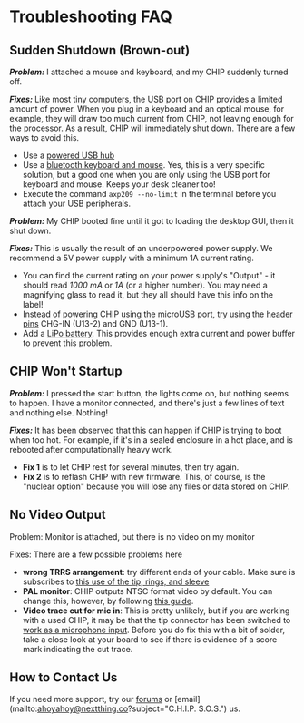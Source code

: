 # Troubleshooting FAQ

## Sudden Shutdown (Brown-out)
***Problem:*** I attached a mouse and keyboard, and my CHIP suddenly turned off.

***Fixes:*** Like most tiny computers, the USB port on CHIP provides a limited amount of power. When you plug in a keyboard and an optical mouse, for example, they will draw too much current from CHIP, not leaving enough for the processor. As a result, CHIP will immediately shut down. There are a few ways to avoid this. 
 - Use a [powered USB hub](powered-usb-hub)
 - Use a [bluetooth keyboard and mouse](bluetooth-keyboard-and-mouse). Yes, this is a very specific solution, but a good one when you are only using the USB port for keyboard and mouse. Keeps your desk cleaner too!
 - Execute the command `axp209 --no-limit` in the terminal before you attach your USB peripherals.

***Problem:*** My CHIP booted fine until it got to loading the desktop GUI, then it shut down.

***Fixes:*** This is usually the result of an underpowered power supply. We recommend a 5V power supply with a minimum 1A current rating. 
- You can find the current rating on your power supply's "Output" - it should read *1000 mA* or *1A* (or a higher number). You may need a magnifying glass to read it, but they all should have this info on the label!
- Instead of powering CHIP using the microUSB port, try using the [header pins](pin-headers) CHG-IN (U13-2) and GND (U13-1). 
- Add a [LiPo battery](power-from-a-battery). This provides enough extra current and power buffer to prevent this problem. 

## CHIP Won't Startup
***Problem:*** I pressed the start button, the lights come on, but nothing seems to happen. I have a monitor connected, and there's just a few lines of text and nothing else. Nothing!

***Fixes:*** It has been observed that this can happen if CHIP is trying to boot when too hot. For example, if it's in a sealed enclosure in a hot place, and is rebooted after computationally heavy work. 
- **Fix 1** is to let CHIP rest for several minutes, then try again.
- **Fix 2** is to reflash CHIP with new firmware. This, of course, is the "nuclear option" because you will lose any files or data stored on CHIP.

## No Video Output
Problem: Monitor is attached, but there is no video on my monitor

Fixes: There are a few possible problems here
- **wrong TRRS arrangement**: try different ends of your cable. Make sure is subscribes to [this use of the tip, rings, and sleeve](about-the-trrs-connector)
- **PAL monitor**: CHIP outputs NTSC format video by default. You can change this, however, by following [this guide](ntsc-or-pal).
- **Video trace cut for mic in**: This is pretty unlikely, but if you are working with a used CHIP, it may be that the tip connector has been switched to [work as a microphone input](microphone-and-audio-input). Before you do fix this with a bit of solder, take a close look at your board to see if there is evidence of a score mark indicating the cut trace. 

## How to Contact Us
If you need more support, try our [forums](https://bbs.nextthing.co) or 
[email](mailto:ahoyahoy@nextthing.co?subject="C.H.I.P. S.O.S.") us.
